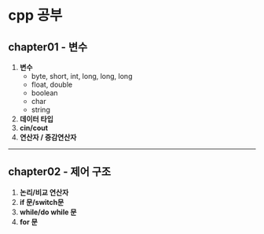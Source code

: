 # cpp 공부

## chapter01 - 변수

1. __변수__
    - byte, short, int, long, long, long
    - float, double
    - boolean
    - char
    - string
2. __데이터 타입__
3. __cin/cout__
1. __연산자 / 증감연산자__
---

## chapter02 - 제어 구조
1. __논리/비교 연산자__
1. __if 문/switch문__
2. __while/do while 문__ 
3. __for 문__